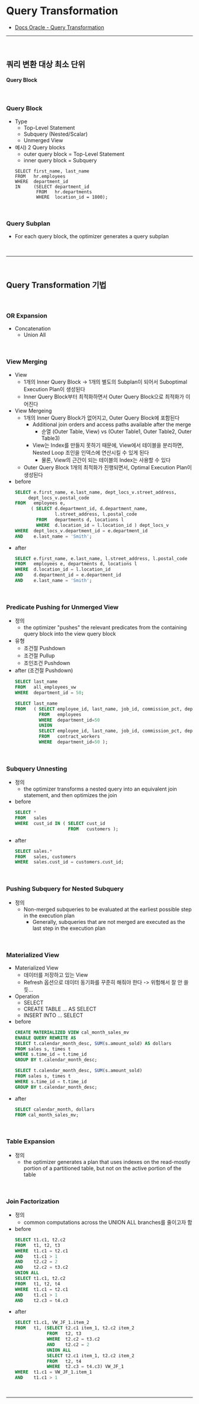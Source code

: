 # Query Transformation
> 
* [Docs Oracle - Query Transformation](https://docs.oracle.com/en/database/oracle/oracle-database/23/tgsql/query-transformations.html#GUID-B2914447-CD6D-411C-8467-6E10E78F3DE0)

<hr>
<br>

## 쿼리 변환 대상 최소 단위
#### Query Block

<br>

### Query Block
* Type
  * Top-Level Statement
  * Subquery (Nested/Scalar)
  * Unmerged View
* 예시) 2 Query blocks
  * outer query block = Top-Level Statement
  * inner query block = Subquery
  ```
  SELECT first_name, last_name
  FROM   hr.employees
  WHERE  department_id 
  IN     (SELECT department_id 
          FROM   hr.departments 
          WHERE  location_id = 1800);
  ```

<br>

### Query Subplan
* For each query block, the optimizer generates a query subplan


<br>
<hr>
<br>

## Query Transformation 기법
#### 

<br>

### OR Expansion
* Concatenation
  * Union All

<br>

### View Merging
* View
  * 1개의 Inner Query Block -> 1개의 별도의 Subplan이 되어서 Suboptimal Execution Plan이 생성된다
  * Inner Query Block부터 최적화하면서 Outer Query Block으로 최적화가 이어진다
* View Mergeing
  * 1개의 Inner Query Block가 없어지고, Outer Query Block에 포함된다
    * Additional join orders and access paths available after the merge
      * 순열 (Outer Table, View) vs (Outer Table1, Outer Table2, Outer Table3)
    * View는 Index를 만들지 못하기 때문에, View에서 테이블을 분리하면, Nested Loop 조인을 인덱스에 연산시킬 수 있게 된다
      * 물론, View의 근간이 되는 테이블의 Index는 사용할 수 있다
  * Outer Query Block 1개의 최적화가 진행되면서, Optimal Execution Plan이 생성된다
* before
  ```sql
  SELECT e.first_name, e.last_name, dept_locs_v.street_address,
       dept_locs_v.postal_code
  FROM   employees e,
        ( SELECT d.department_id, d.department_name, 
                 l.street_address, l.postal_code
          FROM   departments d, locations l
          WHERE  d.location_id = l.location_id ) dept_locs_v
  WHERE  dept_locs_v.department_id = e.department_id
  AND    e.last_name = 'Smith';
  ```
* after
  ```sql
  SELECT e.first_name, e.last_name, l.street_address, l.postal_code
  FROM   employees e, departments d, locations l
  WHERE  d.location_id = l.location_id
  AND    d.department_id = e.department_id
  AND    e.last_name = 'Smith';
  ```

<br>

### Predicate Pushing for Unmerged View
* 정의
  * the optimizer "pushes" the relevant predicates from the containing query block into the view query block
* 유형
  * 조건절 Pushdown
  * 조건절 Pullup
  * 조인조건 Pushdown
* after (조건절 Pushdown)
  ```sql
  SELECT last_name
  FROM   all_employees_vw
  WHERE  department_id = 50;
  ```
  ```sql
  SELECT last_name
  FROM   ( SELECT employee_id, last_name, job_id, commission_pct, department_id
           FROM   employees
           WHERE  department_id=50
           UNION
           SELECT employee_id, last_name, job_id, commission_pct, department_id
           FROM   contract_workers
           WHERE  department_id=50 );
  ```
  

<br>

### Subquery Unnesting
* 정의
  * the optimizer transforms a nested query into an equivalent join statement, and then optimizes the join
* before
  ```sql
  SELECT * 
  FROM   sales
  WHERE  cust_id IN ( SELECT cust_id 
                      FROM   customers );
  ```
* after
  ```sql
  SELECT sales.* 
  FROM   sales, customers
  WHERE  sales.cust_id = customers.cust_id;
  ```
  
<br>

### Pushing Subquery for Nested Subquery
* 정의
  * Non-merged subqueries to be evaluated at the earliest possible step in the execution plan
    * Generally, subqueries that are not merged are executed as the last step in the execution plan

<br>

### Materialized View
* Materialized View
  * 데이터를 저장하고 있는 View
  * Refresh 옵션으로 데이터 동기화를 꾸준히 해줘야 한다 -> 위험해서 잘 안 쓸듯... 
* Operation
  * SELECT
  * CREATE TABLE … AS SELECT
  * INSERT INTO … SELECT
* before
  ```sql
  CREATE MATERIALIZED VIEW cal_month_sales_mv
  ENABLE QUERY REWRITE AS
  SELECT t.calendar_month_desc, SUM(s.amount_sold) AS dollars
  FROM sales s, times t
  WHERE s.time_id = t.time_id
  GROUP BY t.calendar_month_desc;
  ```
  ```sql
  SELECT t.calendar_month_desc, SUM(s.amount_sold)
  FROM sales s, times t
  WHERE s.time_id = t.time_id
  GROUP BY t.calendar_month_desc;
  ```
* after
  ```sql
  SELECT calendar_month, dollars
  FROM cal_month_sales_mv;
  ```

<br>

### Table Expansion
* 정의
  * the optimizer generates a plan that uses indexes on the read-mostly portion of a partitioned table, but not on the active portion of the table

<br>

### Join Factorization
* 정의
  * common computations across the UNION ALL branches를 줄이고자 함
* before
  ```sql
  SELECT t1.c1, t2.c2
  FROM   t1, t2, t3
  WHERE  t1.c1 = t2.c1 
  AND    t1.c1 > 1
  AND    t2.c2 = 2
  AND    t2.c2 = t3.c2 
  UNION ALL
  SELECT t1.c1, t2.c2
  FROM   t1, t2, t4
  WHERE  t1.c1 = t2.c1 
  AND    t1.c1 > 1
  AND    t2.c3 = t4.c3
  ```
* after
  ```sql
  SELECT t1.c1, VW_JF_1.item_2
  FROM   t1, (SELECT t2.c1 item_1, t2.c2 item_2
              FROM   t2, t3
              WHERE  t2.c2 = t3.c2 
              AND    t2.c2 = 2                 
              UNION ALL
              SELECT t2.c1 item_1, t2.c2 item_2
              FROM   t2, t4 
              WHERE  t2.c3 = t4.c3) VW_JF_1
  WHERE  t1.c1 = VW_JF_1.item_1 
  AND    t1.c1 > 1
  ```
  
<br>
<hr>
<br>
